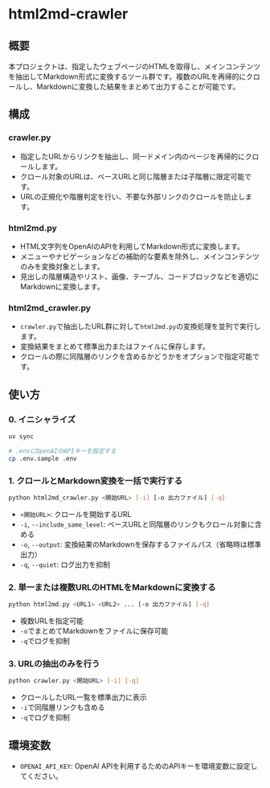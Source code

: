 # html2md-crawler

## 概要

本プロジェクトは、指定したウェブページのHTMLを取得し、メインコンテンツを抽出してMarkdown形式に変換するツール群です。複数のURLを再帰的にクロールし、Markdownに変換した結果をまとめて出力することが可能です。

## 構成

### crawler.py

- 指定したURLからリンクを抽出し、同一ドメイン内のページを再帰的にクロールします。
- クロール対象のURLは、ベースURLと同じ階層または子階層に限定可能です。
- URLの正規化や階層判定を行い、不要な外部リンクのクロールを防止します。

### html2md.py

- HTML文字列をOpenAIのAPIを利用してMarkdown形式に変換します。
- メニューやナビゲーションなどの補助的な要素を除外し、メインコンテンツのみを変換対象とします。
- 見出しの階層構造やリスト、画像、テーブル、コードブロックなどを適切にMarkdownに変換します。

### html2md_crawler.py

- `crawler.py`で抽出したURL群に対して`html2md.py`の変換処理を並列で実行します。
- 変換結果をまとめて標準出力またはファイルに保存します。
- クロールの際に同階層のリンクを含めるかどうかをオプションで指定可能です。

## 使い方

### 0. イニシャライズ

```bash
uv sync
```

```bash
# .envにOpenAIのAPIキーを設定する
cp .env.sample .env
```

### 1. クロールとMarkdown変換を一括で実行する

```bash
python html2md_crawler.py <開始URL> [-i] [-o 出力ファイル] [-q]
```

- `<開始URL>`: クロールを開始するURL
- `-i`, `--include_same_level`: ベースURLと同階層のリンクもクロール対象に含める
- `-o`, `--output`: 変換結果のMarkdownを保存するファイルパス（省略時は標準出力）
- `-q`, `--quiet`: ログ出力を抑制

### 2. 単一または複数URLのHTMLをMarkdownに変換する

```bash
python html2md.py <URL1> <URL2> ... [-o 出力ファイル] [-q]
```

- 複数URLを指定可能
- `-o`でまとめてMarkdownをファイルに保存可能
- `-q`でログを抑制

### 3. URLの抽出のみを行う

```bash
python crawler.py <開始URL> [-i] [-q]
```

- クロールしたURL一覧を標準出力に表示
- `-i`で同階層リンクも含める
- `-q`でログを抑制

## 環境変数

- `OPENAI_API_KEY`: OpenAI APIを利用するためのAPIキーを環境変数に設定してください。
